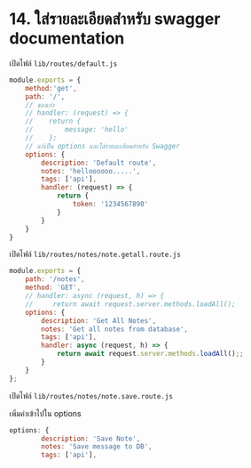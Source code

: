 # 14. ใส่รายละเอียดสำหรับ swagger documentation

เปิดไฟล์ `lib/routes/default.js`

```js
module.exports = {
    method:'get',
    path: '/',
    // ของเก่า
    // handler: (request) => {
    //    return {
    //        message: 'hello'
    //    };
    // แก้เป็น options และใส่รายละเอียดสำหรับ Swagger
    options: {
        description: 'Default route',
        notes: 'helloooooo.....',
        tags: ['api'], 
        handler: (request) => {
            return {
                token: '1234567890'
            }
        }
    }
} 
```

เปิดไฟล์ `lib/routes/notes/note.getall.route.js`

```js
module.exports = {
    path: '/notes',
    method: 'GET',
    // handler: async (request, h) => {
    //     return await request.server.methods.loadAll();
    options: {
        description: 'Get All Notes',
        notes: 'Get all notes from database',
        tags: ['api'], 
        handler: async (request, h) => {
            return await request.server.methods.loadAll();;
        }
    }
}; 
```

เปิดไฟล์ `lib/routes/notes/note.save.route.js`

เพิ่มค่าเข้าไปใน options

```js
options: {
        description: 'Save Note',
        notes: 'Save message to DB',
        tags: ['api'], 
```
